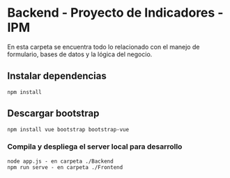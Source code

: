 # Backend - Proyecto de Indicadores - IPM

En esta carpeta se encuentra todo lo relacionado con el manejo de formulario, bases de datos
y la lógica del negocio. 

## Instalar dependencias
```
npm install
```
## Descargar bootstrap 
```
npm install vue bootstrap bootstrap-vue
```
### Compila y despliega el server local para desarrollo
```
node app.js - en carpeta ./Backend
npm run serve - en carpeta ./Frontend
```